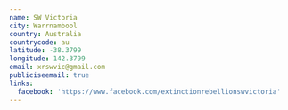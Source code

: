 ```yaml
---
name: SW Victoria
city: Warrnambool
country: Australia
countrycode: au
latitude: -38.3799
longitude: 142.3799
email: xrswvic@gmail.com
publiciseemail: true
links:
  facebook: 'https://www.facebook.com/extinctionrebellionswvictoria'
---
```


